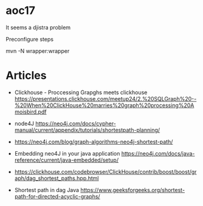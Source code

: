 aoc17
========================

It seems a djistra problem

Preconfigure steps

mvn -N wrapper:wrapper

# Articles 

- Clickhouse - Proccessing Grapghs meets clickhouse <https://presentations.clickhouse.com/meetup24/2.%20SQLGraph%20--%20When%20ClickHouse%20marries%20graph%20processing%20Amoisbird.pdf>
- node4J <https://neo4j.com/docs/cypher-manual/current/appendix/tutorials/shortestpath-planning/>
- <https://neo4j.com/blog/graph-algorithms-neo4j-shortest-path/>
- Embedding neo4J in your java application <https://neo4j.com/docs/java-reference/current/java-embedded/setup/>

- https://clickhouse.com/codebrowser/ClickHouse/contrib/boost/boost/graph/dag_shortest_paths.hpp.html

- Shortest path in dag Java <https://www.geeksforgeeks.org/shortest-path-for-directed-acyclic-graphs/>